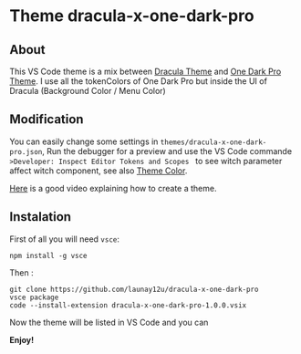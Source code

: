 # Theme dracula-x-one-dark-pro

## About

This VS Code theme is a mix between [Dracula Theme](https://draculatheme.com/visual-studio-code) and [One Dark Pro Theme](https://marketplace.visualstudio.com/items?itemName=zhuangtongfa.Material-theme). I use all the tokenColors of One Dark Pro but inside the UI of Dracula (Background Color / Menu Color)

## Modification

You can easily change some settings in `themes/dracula-x-one-dark-pro.json`, Run the debugger for a preview and use the VS Code commande `>Developer: Inspect Editor Tokens and Scopes ` to see witch parameter affect witch component, see also [Theme Color](https://code.visualstudio.com/api/references/theme-color).

[Here](https://www.youtube.com/watch?v=pGzssFNtWXw) is a good video explaining how to create a theme.

## Instalation
First of all you will need `vsce`:

````
npm install -g vsce
````
Then : 
````
git clone https://github.com/launay12u/dracula-x-one-dark-pro
vsce package
code --install-extension dracula-x-one-dark-pro-1.0.0.vsix
````

Now the theme will be listed in VS Code and you can

**Enjoy!**
